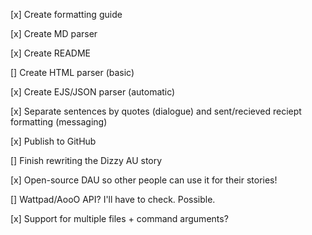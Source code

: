 [x] Create formatting guide

[x] Create MD parser

[x] Create README

[] Create HTML parser (basic)

[x] Create EJS/JSON parser (automatic)

[x] Separate sentences by quotes (dialogue) and sent/recieved reciept formatting (messaging)

[x] Publish to GitHub

[] Finish rewriting the Dizzy AU story

[x] Open-source DAU so other people can use it for their stories!

[] Wattpad/AooO API? I'll have to check. Possible.

[x] Support for multiple files + command arguments?